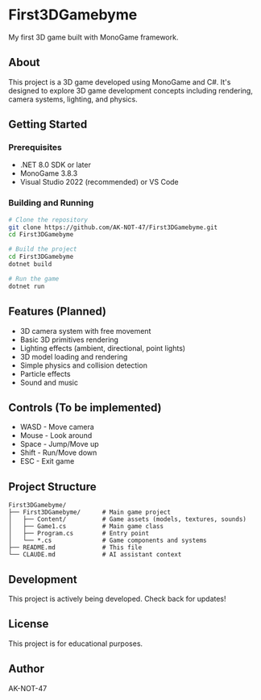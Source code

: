 # First3DGamebyme

My first 3D game built with MonoGame framework.

## About

This project is a 3D game developed using MonoGame and C#. It's designed to explore 3D game development concepts including rendering, camera systems, lighting, and physics.

## Getting Started

### Prerequisites

- .NET 8.0 SDK or later
- MonoGame 3.8.3
- Visual Studio 2022 (recommended) or VS Code

### Building and Running

```bash
# Clone the repository
git clone https://github.com/AK-NOT-47/First3DGamebyme.git
cd First3DGamebyme

# Build the project
cd First3DGamebyme
dotnet build

# Run the game
dotnet run
```

## Features (Planned)

- 3D camera system with free movement
- Basic 3D primitives rendering
- Lighting effects (ambient, directional, point lights)
- 3D model loading and rendering
- Simple physics and collision detection
- Particle effects
- Sound and music

## Controls (To be implemented)

- WASD - Move camera
- Mouse - Look around
- Space - Jump/Move up
- Shift - Run/Move down
- ESC - Exit game

## Project Structure

```
First3DGamebyme/
├── First3DGamebyme/      # Main game project
│   ├── Content/          # Game assets (models, textures, sounds)
│   ├── Game1.cs          # Main game class
│   ├── Program.cs        # Entry point
│   └── *.cs              # Game components and systems
├── README.md             # This file
└── CLAUDE.md             # AI assistant context
```

## Development

This project is actively being developed. Check back for updates!

## License

This project is for educational purposes.

## Author

AK-NOT-47